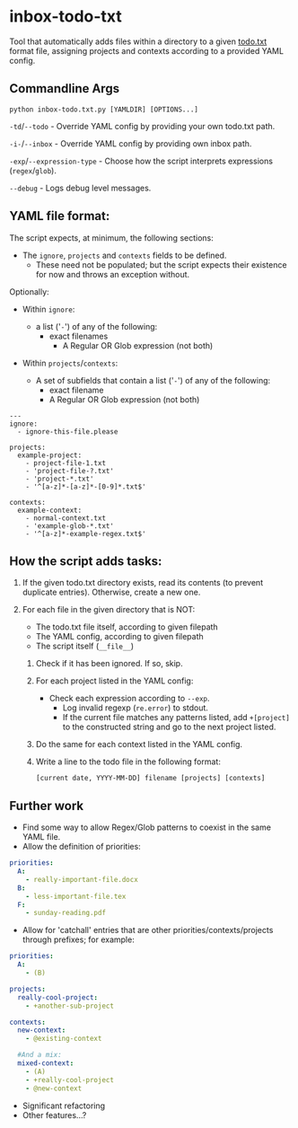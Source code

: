 # inbox-todo-txt

Tool that automatically adds files within a directory to a given [todo.txt](https://github.com/todotxt/todo.txt) format file, assigning projects and contexts according to a provided YAML config.

## Commandline Args

`python inbox-todo.txt.py [YAMLDIR] [OPTIONS...]`

`-td`/`--todo` - Override YAML config by providing your own todo.txt path.

`-i-`/`--inbox` - Override YAML config by providing own inbox path.

`-exp`/`--expression-type` - Choose how the script interprets expressions (`regex`/`glob`).

`--debug` - Logs debug level messages.

## YAML file format:

The script expects, at minimum, the following sections:
  - The `ignore`, `projects` and `contexts` fields to be defined.
    - These need not be populated; but the script expects their existence for now and throws an exception without.

Optionally:

- Within `ignore`:
  - a list ('`-`') of any of the following:
    - exact filenames
      - A Regular OR Glob expression (not both)

- Within `projects`/`contexts`:
  - A set of subfields that contain a list ('`-`') of any of the following:
    - exact filename
    - A Regular OR Glob expression (not both)
  
```
---
ignore:
  - ignore-this-file.please

projects:
  example-project:
    - project-file-1.txt
    - 'project-file-?.txt'
    - 'project-*.txt'
    - '^[a-z]*-[a-z]*-[0-9]*.txt$'

contexts:
  example-context:
    - normal-context.txt
    - 'example-glob-*.txt'
    - '^[a-z]*-example-regex.txt$'
```

## How the script adds tasks:

1. If the given todo.txt directory exists, read its contents (to prevent duplicate entries). Otherwise, create a new one.
2. For each file in the given directory that is NOT:
    
    - The todo.txt file itself, according to given filepath
    - The YAML config, according to given filepath
    - The script itself (`__file__`)

    1. Check if it has been ignored. If so, skip.
    2. For each project listed in the YAML config:

       - Check each expression according to `--exp`.
         - Log invalid regexp (`re.error`) to stdout.
         - If the current file matches any patterns listed, add `+[project]` to the constructed string and go to the next project listed.
    3. Do the same for each context listed in the YAML config.
    4. Write a line to the todo file in the following format:
       ```
       [current date, YYYY-MM-DD] filename [projects] [contexts]
       ```
     
## Further work

- Find some way to allow Regex/Glob patterns to coexist in the same YAML file.
- Allow the definition of priorities:

```yaml
priorities:
  A:
    - really-important-file.docx
  B:
    - less-important-file.tex
  F:
    - sunday-reading.pdf
```
  
- Allow for 'catchall' entries that are other priorities/contexts/projects through prefixes; for example:

```yaml
priorities:
  A:
    - (B)

projects:
  really-cool-project:
    - +another-sub-project

contexts:
  new-context:
    - @existing-context

  #And a mix:
  mixed-context:
    - (A)
    - +really-cool-project
    - @new-context
```

- Significant refactoring
- Other features...?
